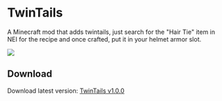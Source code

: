 # TwinTails

A Minecraft mod that adds twintails, just search for the "Hair Tie" item in NEI for the recipe and once crafted, put it in your helmet armor slot.

![](https://github.com/hea3ven/TwinTails/blob/master/twintails_ingame.png)

## Download

Download latest version: [TwinTails v1.0.0](http://www.mediafire.com/download/7s8o5e0nzajy24t/twintails-1.0.0.jar)
